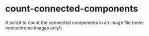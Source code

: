 # count-connected-components
A script to count the connected components in an image file (note:  monochrome images only!)
